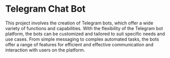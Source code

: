 # Telegram Chat Bot
This project involves the creation of Telegram bots, which offer a wide variety of functions and capabilities. With the flexibility of the Telegram bot platform, the bots can be customized and tailored to suit specific needs and use cases. From simple messaging to complex automated tasks, the bots offer a range of features for efficient and effective communication and interaction with users on the platform.
